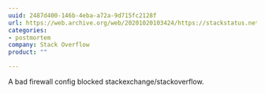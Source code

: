 ```yaml
---
uuid: 2487d400-146b-4eba-a72a-9d715fc2128f
url: https://web.archive.org/web/20201020103424/https://stackstatus.net/post/96025967369/outage-post-mortem-august-25th-2014
categories:
- postmortem
company: Stack Overflow
product: ""

---
```


A bad firewall config blocked stackexchange/stackoverflow.
